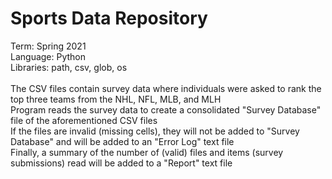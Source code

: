 # Sports Data Repository
Term: Spring 2021</br>
Language: Python</br>
Libraries: path, csv, glob, os</br></br>
The CSV files contain survey data where individuals were asked to rank the top three teams from the NHL, NFL, MLB, and MLH</br>
Program reads the survey data to create a consolidated "Survey Database" file of the aforementioned CSV files</br>
If the files are invalid (missing cells), they will not be added to "Survey Database" and will be added to an "Error Log" text file</br>
Finally, a summary of the number of (valid) files and items (survey submissions) read will be added to a "Report" text file
